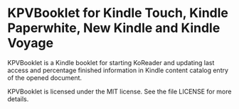 KPVBooklet for Kindle Touch, Kindle Paperwhite, New Kindle and Kindle Voyage
======================================

KPVBooklet is a Kindle booklet for starting KoReader
and updating last access and percentage finished information
in Kindle content catalog entry of the opened document. 

KPVBooklet is licensed under the MIT license. See the file
LICENSE for more details.
